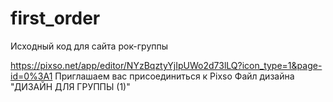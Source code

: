 # first_order
Исходный код для сайта рок-группы

https://pixso.net/app/editor/NYzBqztyYjIpUWo2d73lLQ?icon_type=1&page-id=0%3A1 Приглашаем вас присоединиться к Pixso Файл дизайна  "ДИЗАЙН ДЛЯ ГРУППЫ (1)"
